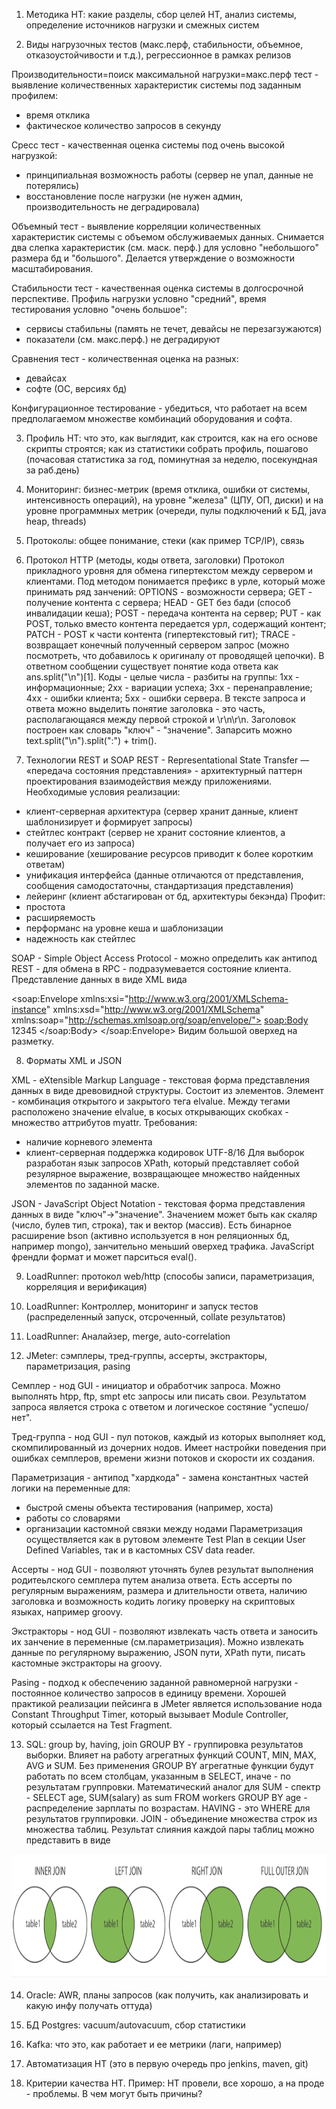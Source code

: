 
1. Методика НТ: какие разделы, сбор целей НТ, анализ системы, определение источников нагрузки и смежных систем


2. Виды нагрузочных тестов (макс.перф, стабильности, объемное, отказоустойчивости и т.д.), регрессионное в рамках релизов

Производительности=поиск максимальной нагрузки=макс.перф тест - выявление количественных характеристик системы под заданным профилем:
- время отклика
- фактическое количество запросов в секунду

Сресс тест - качественная оценка системы под очень высокой нагрузкой:
- принципиальная возможность работы (сервер не упал, данные не потерялись)
- восстановление после нагрузки (не нужен админ, производительность не деградировала)

Объемный тест - выявление корреляции количественных характеристик системы с объемом обслуживаемых данных. Снимается два слепка характеристик (см. маск. перф.) для условно "небольшого" размера бд и "большого". Делается утверждение о возможности масштабирования.

Стабильности тест - качественная оценка системы в долгосрочной перспективе. Профиль нагрузки условно "средний", время тестирования условно "очень большое":
- сервисы стабильны (память не течет, девайсы не перезагзужаются)
- показатели (см. макс.перф.) не деградируют

Сравнения тест - количественная оценка на разных:
- девайсах
- софте (ОС, версиях бд)

Конфигурационное тестирование - убедиться, что работает на всем предполагаемом множестве комбинаций оборудования и софта.

3. Профиль НТ: что это, как выглядит, как строится, как на его основе скрипты строятся; как из статистики собрать профиль, пошагово (почасовая статистика за год, поминутная за неделю, посекундная за раб.день)


4. Мониторинг: бизнес-метрик (время отклика, ошибки от системы, интенсивность операций), на уровне "железа" (ЦПУ, ОП, диски) и на уровне программных метрик (очереди, пулы подключений к БД, java heap, threads)


5. Протоколы: общее понимание, стеки (как пример TCP/IP), связь


6. Протокол НТТР (методы, коды ответа, заголовки)
Протокол прикладного уровня для обмена гипертекстом между сервером и клиентами. Под методом понимается префикс в урле, который може принимать ряд занчений: OPTIONS - возможности сервера; GET - получение контента с сервера; HEAD - GET без бади (способ инвалидации кеша); POST - передача контента на сервер; PUT - как POST, только вместо контента передается урл, содержащий контент; PATCH - POST к части контента (гипертекстовый гит); TRACE - возвращает конечный полученный сервером запрос (можно посмотреть, что добавилось к оригиналу от проводящей цепочки).
В ответном сообщении существует понятие кода ответа как ans.split("\n")[1]. Коды - целые числа - разбиты на группы: 1хх - информационные; 2хх - вариации успеха; 3хх - перенаправление; 4хх - ошибки клиента; 5хх - ошибки сервера. 
В тексте запроса и ответа можно выделить понятие заголовка - это часть, располагающаяся между первой строкой и \r\n\r\n. Заголовок построен как словарь "ключ" - "значение". Запарсить можно text.split("\n").split(":") + trim().

7. Технологии REST и SOAP
REST - Representational State Transfer — «передача состояния представления» - архитектурный паттерн проектирования взаимодействия между приложениями.
Необходимые условия реализации:
- клиент-серверная архитектура (сервер хранит данные, клиент шаблонизирует и формирует запросы)
- стейтлес контракт (сервер не хранит состояние клиентов, а получает его из запроса)
- кеширование (хеширование ресурсов приводит к более коротким ответам)
- унификация интерфейса (данные отличаются от представления, сообщения самодостаточны, стандартизация представления)
- лейеринг (клиент абстагирован от бд, архитектуры бекэнда)
Профит:
- простота
- расширяемость
- перформанс на уровне кеша и шаблонизации
- надежность как стейтлес

SOAP - Simple Object Access Protocol - можно определить как антипод REST - для обмена в RPC - подразумевается состояние клиента. Представление данных в виде XML вида 
<?xml version="1.0" encoding="utf-8"?>
<soap:Envelope xmlns:xsi="http://www.w3.org/2001/XMLSchema-instance" xmlns:xsd="http://www.w3.org/2001/XMLSchema" xmlns:soap="http://schemas.xmlsoap.org/soap/envelope/">
   <soap:Body>
     <getProductDetails xmlns="http://warehouse.example.com/ws">
       <productID>12345</productID>
     </getProductDetails>
   </soap:Body>
</soap:Envelope>
Видим большой оверхед на разметку.

8. Форматы XML и JSON

XML - eXtensible Markup Language - текстовая форма представления данных в виде древовидной структуры. Состоит из элементов. Элемент - комбинация открытого и закрытого тега <elname myattr1="3" myattr2="4">elvalue</elname>. Между тегами расположено значение elvalue, в косых открывающих скобках - множество аттрибутов myattr.
Требования:
- наличие корневого элемента
- клиент-серверная поддержка кодировок UTF-8/16
Для выборок разработан язык запросов XPath, который представляет собой резулярное выражение, возвращающее множество найденных элементов по заданной маске.

JSON - JavaScript Object Notation - текстовая форма представления данных в виде "ключ"->"значение". Значением может быть как скаляр (число, булев тип, строка), так и вектор (массив). Есть бинарное расширение bson (активно используется в нон реляционных бд, например mongo), занчительно меньший оверхед трафика. JavaScript френдли формат и может парситься eval().

9. LoadRunner: протокол web/http (способы записи, параметризация, корреляция и верификация)


10. LoadRunner: Контроллер, мониторинг и запуск тестов (распределенный запуск, отсроченный, collate результатов)


11. LoadRunner: Аналайзер, merge, auto-correlation


12. JMeter: сэмплеры, тред-группы, ассерты, экстракторы, параметризация, pasing

Семплер - нод GUI - инициатор и обработчик запроса. Можно выполнять htpp, ftp, smpt etc запросы или писать свои. Результатом запроса является строка с ответом и логическое состяние "успешо/нет".

Тред-группа - нод GUI - пул потоков, каждый из которых выполняет код, скомпилированный из дочерних нодов. Имеет настройки поведения при ошибках семплеров, времени жизни потоков и скорости их создания.

Параметризация - антипод "хардкода" - замена константных частей логики на переменные для:
- быстрой смены объекта тестирования (например, хоста)
- работы со словарями 
- организации кастомной связки между нодами
Параметризация осуществляется как в рутовом элементе Test Plan в секции User Defined Variables, так и в кастомных CSV data reader.

Ассерты - нод GUI - позволяют уточнять булев результат выполнения родитеьлского семплера путем анализа ответа. Есть ассерты по регулярным выражениям, размера и длительности ответа, наличию заголовка и возможность кодить логику проверку на скриптовых языках, например groovy.

Экстракторы - нод GUI - позволяют извлекать часть ответа и заносить их занчение в переменные (см.параметризация). Можно извлекать данные по регулярному выражению, JSON пути, XPath пути, писать кастомные экстракторы на groovy.

Pasing - подход к обеспечению заданной равномерной нагрузки - постоянное количество запросов в единицу времени. Хорошей практикой реализации пейсинга в JMeter является использование нода Constant Throughput Timer, который вызывает Module Controller, который ссылается на Test Fragment.

13. SQL: group by, having, join
GROUP BY - группировка результатов выборки. Влияет на работу агрегатных функций COUNT, MIN, MAX, AVG и SUM. Без применения GROUP BY агрегатные функции будут работать по всем столбцам, указанным в SELECT, иначе - по результатам группровки. Математический аналог для SUM - спектр - SELECT age, SUM(salary) as sum FROM workers GROUP BY age - распределение зарплаты по возрастам.
HAVING - это WHERE для результатов группировки.
JOIN - объединение множества строк из множества таблиц. Результат слияния каждой пары таблиц можно представить в виде
<img src="https://github.com/francehunter/intervieVtb/blob/main/interview/join.png" width="1000" height="200">


14. Oracle: AWR, планы запросов (как получить, как анализировать и какую инфу получать оттуда)


15. БД Postgres: vacuum/autovacuum, сбор статистики


16. Kafka: что это, как работает и ее метрики (лаги, например)


17. Автоматизация НТ (это в первую очередь про jenkins, maven, git)


18. Критерии качества НТ. Пример: НТ провели, все хорошо, а на проде - проблемы. В чем могут быть причины?
